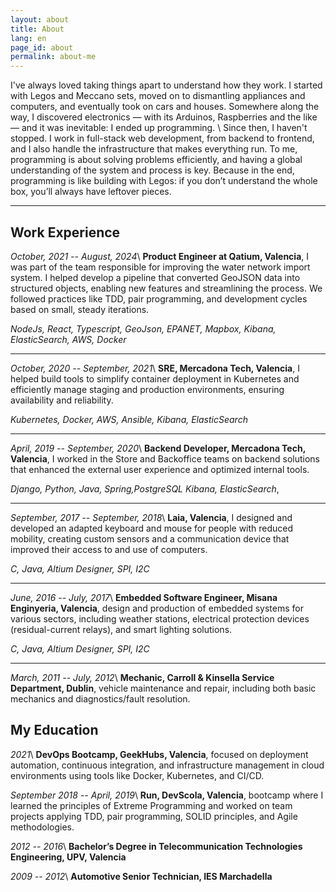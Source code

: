 ```yaml
---
layout: about
title: About
lang: en
page_id: about
permalink: about-me
---
```


I've always loved taking things apart to understand how they work. I started with Legos and Meccano sets, moved on to dismantling appliances and computers, and eventually took on cars and houses. Somewhere along the way, I discovered electronics — with its Arduinos, Raspberries and the like — and it was inevitable: I ended up programming. \\
Since then, I haven't stopped. I work in full-stack web development, from backend to frontend, and I also handle the infrastructure that makes everything run. To me, programming is about solving problems efficiently, and having a global understanding of the system and process is key. Because in the end, programming is like building with Legos: if you don’t understand the whole box, you’ll always have leftover pieces.

---

## Work Experience

_October, 2021 -- August, 2024_\\
**Product Engineer at Qatium, Valencia**, I was part of the team responsible for improving the water network import system. I helped develop a pipeline that converted GeoJSON data into structured objects, enabling new features and streamlining the process. We followed practices like TDD, pair programming, and development cycles based on small, steady iterations.

_NodeJs, React, Typescript, GeoJson, EPANET, Mapbox, Kibana, ElasticSearch, AWS, Docker_

---

_October, 2020 -- September, 2021_\\
**SRE, Mercadona Tech, Valencia**, I helped build tools to simplify container deployment in Kubernetes and efficiently manage staging and production environments, ensuring availability and reliability.

_Kubernetes, Docker, AWS, Ansible, Kibana, ElasticSearch_

---

_April, 2019 -- September, 2020_\\
**Backend Developer, Mercadona Tech, Valencia**, I worked in the Store and Backoffice teams on backend solutions that enhanced the external user experience and optimized internal tools.

_Django, Python, Java, Spring,PostgreSQL Kibana, ElasticSearch_,

---

_September, 2017 -- September, 2018_\\
**Laia, Valencia**, I designed and developed an adapted keyboard and mouse for people with reduced mobility, creating custom sensors and a communication device that improved their access to and use of computers.

_C, Java, Altium Designer, SPI, I2C_

---

_June, 2016 -- July, 2017_\\
**Embedded Software Engineer, Misana Enginyeria, Valencia**, design and production of embedded systems for various sectors, including weather stations, electrical protection devices (residual-current relays), and smart lighting solutions.

_C, Java, Altium Designer, SPI, I2C_

---

_March, 2011 -- July, 2012_\\
**Mechanic, Carroll & Kinsella Service Department, Dublin**, vehicle maintenance and repair, including both basic mechanics and diagnostics/fault resolution.

## My Education

_2021_\\
**DevOps Bootcamp, GeekHubs, Valencia**, focused on deployment automation, continuous integration, and infrastructure management in cloud environments using tools like Docker, Kubernetes, and CI/CD.

_September 2018 -- April, 2019_\\
**Run, DevScola, Valencia**, bootcamp where I learned the principles of Extreme Programming and worked on team projects applying TDD, pair programming, SOLID principles, and Agile methodologies.

_2012 -- 2016_\\
**Bachelor’s Degree in Telecommunication Technologies Engineering, UPV, Valencia**

_2009 -- 2012_\\
**Automotive Senior Technician, IES Marchadella**
